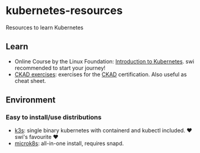 # kubernetes-resources
Resources to learn Kubernetes

## Learn

- Online Course by the Linux Foundation: [Introduction to Kubernetes](https://www.edx.org/course/introduction-to-kubernetes).
  swi recommended to start your journey!
- [CKAD exercises](https://github.com/dgkanatsios/CKAD-exercises): exercises for the [CKAD](https://www.cncf.io/certification/ckad/) certification. Also useful as cheat sheet.

## Environment

### Easy to install/use distributions

- [k3s](https://k3s.io/): single binary kubernetes with containerd and kubectl included. ❤️ swi's favourite ❤️
- [microk8s](https://snapcraft.io/microk8s): all-in-one install, requires snapd.
